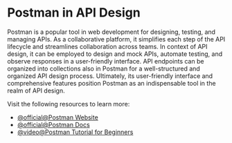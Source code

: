 # Postman in API Design

Postman is a popular tool in web development for designing, testing, and managing APIs. As a collaborative platform, it simplifies each step of the API lifecycle and streamlines collaboration across teams. In context of API design, it can be employed to design and mock APIs, automate testing, and observe responses in a user-friendly interface. API endpoints can be organized into collections also in Postman for a well-structured and organized API design process. Ultimately, its user-friendly interface and comprehensive features position Postman as an indispensable tool in the realm of API design.

Visit the following resources to learn more:

- [@official@Postman Website](https://www.postman.com/)
- [@official@Postman Docs](https://www.postman.com/api-documentation-tool/)
- [@video@Postman Tutorial for Beginners](https://www.youtube.com/watch?v=MFxk5BZulVU)